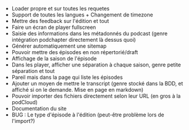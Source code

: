 - Loader propre et sur toutes les requetes
- Support de toutes les langues + Changement de timezone
- Mettre des feedback sur l'édition et tout
- Faire un écran de player fullscreen
- Saisie des informations dans les métadonnés du podcast (genre intégration podchapter directement là dessus quoi)
- Générer automatiquement une sitemap
- Pouvoir mettre des épisodes en non répertorié/draft
- Affichage de la saison de l'épisode
- Dans les player, afficher une séparation à chaque saison, genre petite séparation et tout
- Pareil mais dans la page qui liste les épisodes
- Ajouter un moyen de mettre le transcript (genre stocké dans la BDD, et affiché si on le demande. Mise en page en markdown)
- Pouvoir importer des fichiers directement selon leur URL (en gros à la podCloud)
- Documentation du site
- BUG : Le type d'épisode à l'édition (peut-être problème lors de l'import?)